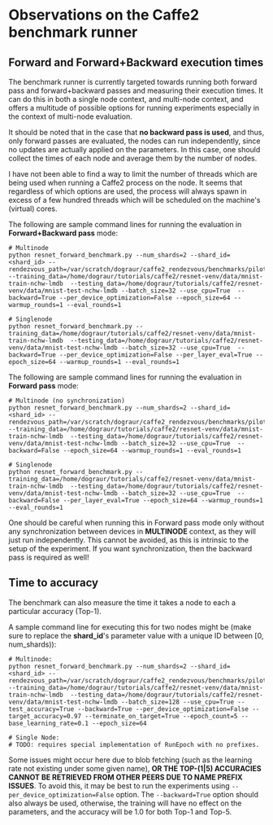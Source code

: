 # Observations on the Caffe2 benchmark runner

## Forward and Forward+Backward execution times

The benchmark runner is currently targeted towards running both forward pass and forward+backward passes and measuring their execution times. It can do this in both a single node context, and multi-node context, and offers a multitude of possible options for running experiments especially in the context of multi-node evaluation.

It should be noted that in the case that **no backward pass is used**, and thus, only forward passes are evaluated, the nodes can run independently, since no updates are actually applied on the parameters. In this case, one should collect the times of each node and average them by the number of nodes.

I have not been able to find a way to limit the number of threads which are being used when running a Caffe2 process on the node. It seems that regardless of which options are used, the process will always spawn in excess of a few hundred threads which will be scheduled on the machine's (virtual) cores.

The following are sample command lines for running the evaluation in **Forward+Backward pass** mode:

```
# Multinode
python resnet_forward_benchmark.py --num_shards=2 --shard_id=<shard_id> --rendezvous_path=/var/scratch/dograur/caffe2_rendezvous/benchmarks/pilot_try  --training_data=/home/dograur/tutorials/caffe2/resnet-venv/data/mnist-train-nchw-lmdb  --testing_data=/home/dograur/tutorials/caffe2/resnet-venv/data/mnist-test-nchw-lmdb --batch_size=32 --use_cpu=True  --backward=True --per_device_optimization=False --epoch_size=64 --warmup_rounds=1 --eval_rounds=1

# Singlenode
python resnet_forward_benchmark.py --training_data=/home/dograur/tutorials/caffe2/resnet-venv/data/mnist-train-nchw-lmdb  --testing_data=/home/dograur/tutorials/caffe2/resnet-venv/data/mnist-test-nchw-lmdb --batch_size=32 --use_cpu=True  --backward=True --per_device_optimization=False --per_layer_eval=True --epoch_size=64 --warmup_rounds=1 --eval_rounds=1
```

The following are sample command lines for running the evaluation in **Forward pass** mode:

```
# Multinode (no synchronization)
python resnet_forward_benchmark.py --num_shards=2 --shard_id=<shard_id> --rendezvous_path=/var/scratch/dograur/caffe2_rendezvous/benchmarks/pilot_try  --training_data=/home/dograur/tutorials/caffe2/resnet-venv/data/mnist-train-nchw-lmdb  --testing_data=/home/dograur/tutorials/caffe2/resnet-venv/data/mnist-test-nchw-lmdb --batch_size=32 --use_cpu=True  --backward=False --epoch_size=64 --warmup_rounds=1 --eval_rounds=1

# Singlenode
python resnet_forward_benchmark.py --training_data=/home/dograur/tutorials/caffe2/resnet-venv/data/mnist-train-nchw-lmdb  --testing_data=/home/dograur/tutorials/caffe2/resnet-venv/data/mnist-test-nchw-lmdb --batch_size=32 --use_cpu=True  --backward=False --per_layer_eval=True --epoch_size=64 --warmup_rounds=1 --eval_rounds=1
```

One should be careful when running this in Forward pass mode only without any synchronization between devices in **MULTINODE** context, as they will just run independently. This cannot be avoided, as this is intrinsic to the setup of the experiment. If you want synchronization, then the backward pass is required as well!

## Time to accuracy

The benchmark can also measure the time it takes a node to each a particular accuracy (Top-1).

A sample command line for executing this for two nodes might be (make sure to replace the **shard_id**'s parameter value with a unique ID between [0, num_shards)):

```
# Multinode:
python resnet_forward_benchmark.py --num_shards=2 --shard_id=<shard_id> --rendezvous_path=/var/scratch/dograur/caffe2_rendezvous/benchmarks/pilot_try  --training_data=/home/dograur/tutorials/caffe2/resnet-venv/data/mnist-train-nchw-lmdb  --testing_data=/home/dograur/tutorials/caffe2/resnet-venv/data/mnist-test-nchw-lmdb --batch_size=128 --use_cpu=True --test_accuracy=True --backward=True --per_device_optimization=False --target_accuracy=0.97 --terminate_on_target=True --epoch_count=5 --base_learning_rate=0.1 --epoch_size=64

# Single Node:
# TODO: requires special implementation of RunEpoch with no prefixes.
```

Some issues might occur here due to blob fetching (such as the learning rate not existing under some given name), **OR THE TOP-(1|5) ACCURACIES CANNOT BE RETRIEVED FROM OTHER PEERS DUE TO NAME PREFIX ISSUES**. To avoid this, it may be best to run the experiments using `--per_device_optimization=False` option. The `--backward=True` option should also always be used, otherwise, the training will have no effect on the parameters, and the accuracy will be 1.0 for both Top-1 and Top-5.
